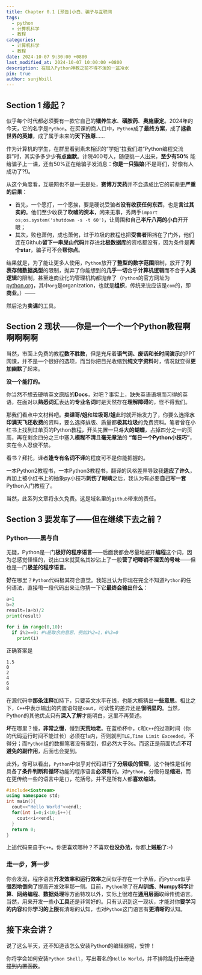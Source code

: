 ```yaml
---
title: Chapter 0.1 [预告]小白、骗子与互联网
tags:
  - python
  - 计算机科学
  - 教程
categories:
  - 计算机科学
  - 教程
date: 2024-10-07 9:30:00 +0800
last_modified_at: 2024-10-07 10:00:00 +0800
description: 在加入Python神教之前不得不泼的一盆冷水
pin: true
author: sunjhbill
---
```

## Section 1 缘起？

似乎每个时代都必须要有一款它自己的**镭养生水**、**磺胺药**、**奥施康定**。2024年的今天，它的名字是`Python`。在买课的商人口中，`Python`成了**最终方案**，成了**拯救世界的英雄**，成了属于未来的**天下独尊**……

作为计算机的学生，在群里看到素未相识的“学姐”拉我们进“Python编程交流群”时，其实多多少少**有点幽默**。计院400号人，随便挑一人出来，**至少有50%** 能给骗子上一课，还有50%正在给骗子发消息：**你是一只猫娘**(不是哥们，好像有人成功了?!)。

从这个角度看，互联网也不是一无是处，**赛博万灵药**并不会造成比它的前辈更**严重的后果**：
- 首先，一个愿打，一个愿挨，要是硬说受骗者**没有收获任何东西**，也是**言过其实的**。他们至少收获了**吹嘘的资本**，闲来无事，秀两手`import os;os.system('shutdown -s -t 60')`，让周围和自己**半斤八两的小白**开开眼；
- 其次，败也萧何，成也萧何，过于垃圾的教程也把**受害者**阻挡在了门外，他们连在Github**留下一串屎山代码**并存进**北极数据库**的资格都没有，因为条件是**两个star**，骗子可不会**帮你点**。

结果就是，为了能让更多人使用，`Python`放开了**整型的数字范围**限制，放开了**列表存储数据类型**的限制，抛弃了你能想到的**几乎一切**合乎**计算机逻辑**而不合乎**人类逻辑**的限制，甚至连商业化的管理机构都抛弃了（`Python`的官方网址为[python.org](https://www.python.org)，其中`org`是organization，也就是**组织**，传统来说应该是`com`的，即**商业**。）——

然后沦为**卖课**的工具。
## Section 2 现状——你是一个一个一个Python教程啊啊啊啊啊

当然，市面上免费的教程**数不胜数**，但是充斥着**语气词、废话和长时间演示**的PPT网课，并不是一个很好的选项，而当你把目光收缩到**纯文字资料**时，情况就变得**更加幽默**了起来。

**没一个能打的。**

你当然不想去硬啃英文原版的**Docs**，对吧？事实上，缺失英语语境而习得的英语，在面对以**熟悉词汇**表达的**专业名词**时是天然存在**理解障碍**的，怪不得我们。

那我们看点中文材料吧。**卖课哥/姐**和**垃圾哥/姐**此时就开始发力了，你要么选择**水印满天飞还收费**的资料，要么选择排版、质量都**极其垃圾**的免费资料。笔者曾在小红书上找到过单页的Python教程，开头先置一只**斗大的蝴蝶**，占掉四分之一的页高，再在剩余四分之三中塞入**模糊不清**且**毫无章法**的 **“每日一个Python小技巧”**，实在令人忍俊不禁。

看书？拜托，译者**逢专有名词不译**的程度可不是你能把握的。

一本Python2教程书，一本Python3教程书，翻译的风格差异导致我**适应了许久**，再加上被小红书上的抽象py小技巧**刺伤了眼睛**之后，我认为有必要**自己写一套**Python入门教程了。

当然，此系列文章将永久免费。这是域名里的`github`带来的责任。
## Section 3 要发车了——但在继续下去之前？

### Python——黑与白

无疑，Python是一门**极好的程序语言**——后面我都会尽量地避开**编程**这个词，因为总感觉怪怪的，说出口来就莫名其妙沾上了一股**营了吧唧销不溜丢的号味**——但也是一门**极差的程序语言**。

**好**在哪里？`Python`代码极其符合直觉。我姑且认为你现在完全不知道`Python`的任何语法，直接甩一段代码出来让你猜一下它**最终会输出什么**：

```python
a=1
b=2
result=(a+b)/2
print(result)

for i in range(0,10):
  if i%2==0: #%是取余的意思，例如3%2=1，6%3=0
    print(i)
```

正确答案是

```
1.5
0
2
4
6
8
```

在源代码中**那条注释**加持下，只要英文水平在线，也能大概猜出**一些意思**。相比之下，`C++`中表示输出的内置语句是`cout`，可读性的差异还是**很明显的**。当然，Python的其他优点只有**深入了解**才能明白，这里不再赘述。

**坏**在哪里？慢，**非常之慢**，慢到**天荒地老**。在蓝桥杯中，`C`和`C++`的过测时间（你的代码运行时间不能过长）必须在1s内，否则就判`TLE,Time Limit Exceeded`，不得分；而`Python`组的数据笔者没有查到，但必然大于3s。而这正是前面优点**不可避免的副作用**，后面也会提到。

此外，你可以看出，`Python`中似乎对代码进行了**分层级的管理**，这个特性是任何具备了**条件判断和循环**功能的程序语言**必须有**的。对`Python`，分级符是**缩进**，而在更传统一些的语言中是`{}`，花括号。并不是所有人都**喜欢缩进**。

```cpp
#include<iostream>
using namespace std;
int main(){
  cout<<"Hello World"<<endl;
  for(int i=0;i<10;i++){
	cout<<i<<endl;
  }
  return 0;
}
```

上述代码来自于`C++`。你更喜欢哪种？不喜欢**也没办法**，你都**上贼船**了:-)
### 走一步，算一步

你会发现，程序语言**开发效率和运行效率**之间似乎存在一个矛盾，而`Python`似乎**强烈地倒向了**提高开发效率那一侧。目前，`Python`除了在**AI训练**、**Numpy科学计算**、**网络编程**、**数据处理**等方面特攻以外，实际上很难在**通用层面**取缔传统语言。当然，用来开发一些**小工具**还是非常好的。只有认识到这一现状，才能对你**要学习的内容**和你**学习的上限**有清晰的认知，也对`Python`这门语言有**更清晰的**认知。
## 接下来会讲？

说了这么半天，还不知道该怎么安装Python的编辑器呢，安排！

你将学会如何安装`Python Shell`，写出著名的`Hello World`，并不排除~~乱打出奇迹撞到内置函数~~。
